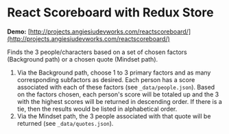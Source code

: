# React Scoreboard with Redux Store 

**Demo:** [http://projects.angiesiudevworks.com/reactscoreboard/](http://projects.angiesiudevworks.com/reactscoreboard/)

Finds the 3 people/characters based on a set of chosen factors (Background path) or a chosen quote (Mindset path). 
1. Via the Background path, choose 1 to 3 primary factors and as many corresponding subfactors as desired. Each person has a score associated with each of these factors (see `_data/people.json`). Based on the factors chosen, each person's score will be totaled up and the 3 with the highest scores will be returned in descending order. If there is a tie, then the results would be listed in alphabetical order.
2. Via the Mindset path, the 3 people associated with that quote will be returned (see `_data/quotes.json`).
